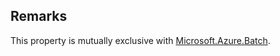 ## Remarks  
 This property is mutually exclusive with [Microsoft.Azure.Batch](assetId:///N:Microsoft.Azure.Batch?qualifyHint=False&autoUpgrade=True).
